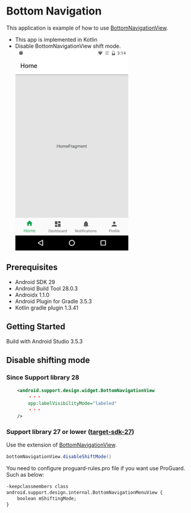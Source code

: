 # Bottom Navigation
This application is example of how to use [BottomNavigationView](https://developer.android.com/reference/android/support/design/widget/BottomNavigationView.html).
* This app is implemented in Kotlin
* Disable BottomNavigationView shift mode.  
![screenshot](docs/screenshot.png)

## Prerequisites
* Android SDK 29
* Android Build Tool 28.0.3
* Androidx 1.1.0
* Android Plugin for Gradle 3.5.3
* Kotlin gradle plugin 1.3.41

## Getting Started
Build with Android Studio 3.5.3

## Disable shifting mode
### Since Support library 28

```xml
    <android.support.design.widget.BottomNavigationView
        ・・・
        app:labelVisibilityMode="labeled"
        ・・・
    />
```

### Support library 27 or lower ([target-sdk-27](https://github.com/yasszu/bottom-navigation/tree/target-sdk-27))

Use the extension of [BottomNavigationView](https://github.com/yasszu/bottom-navigation/blob/master/app/src/main/java/com/example/bottomnavigation/extension/BottomNavigationView.kt).

```java
bottomNavigationView.disableShiftMode()
```

You need to configure proguard-rules.pro file if you want use ProGuard. Such as below:   

```
-keepclassmembers class android.support.design.internal.BottomNavigationMenuView { 
    boolean mShiftingMode; 
}
```
